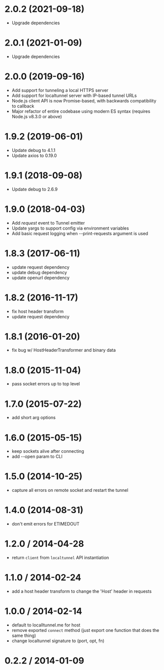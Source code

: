 # 2.0.2 (2021-09-18)

- Upgrade dependencies

# 2.0.1 (2021-01-09)

- Upgrade dependencies

# 2.0.0 (2019-09-16)

- Add support for tunneling a local HTTPS server
- Add support for localtunnel server with IP-based tunnel URLs
- Node.js client API is now Promise-based, with backwards compatibility to callback
- Major refactor of entire codebase using modern ES syntax (requires Node.js v8.3.0 or above)

# 1.9.2 (2019-06-01)

- Update debug to 4.1.1
- Update axios to 0.19.0

# 1.9.1 (2018-09-08)

- Update debug to 2.6.9

# 1.9.0 (2018-04-03)

- Add _request_ event to Tunnel emitter
- Update yargs to support config via environment variables
- Add basic request logging when --print-requests argument is used

# 1.8.3 (2017-06-11)

- update request dependency
- update debug dependency
- update openurl dependency

# 1.8.2 (2016-11-17)

- fix host header transform
- update request dependency

# 1.8.1 (2016-01-20)

- fix bug w/ HostHeaderTransformer and binary data

# 1.8.0 (2015-11-04)

- pass socket errors up to top level

# 1.7.0 (2015-07-22)

- add short arg options

# 1.6.0 (2015-05-15)

- keep sockets alive after connecting
- add --open param to CLI

# 1.5.0 (2014-10-25)

- capture all errors on remote socket and restart the tunnel

# 1.4.0 (2014-08-31)

- don't emit errors for ETIMEDOUT

# 1.2.0 / 2014-04-28

- return `client` from `localtunnel` API instantiation

# 1.1.0 / 2014-02-24

- add a host header transform to change the 'Host' header in requests

# 1.0.0 / 2014-02-14

- default to localltunnel.me for host
- remove exported `connect` method (just export one function that does the same thing)
- change localtunnel signature to (port, opt, fn)

# 0.2.2 / 2014-01-09
